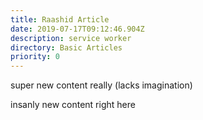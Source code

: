 ```yaml
---
title: Raashid Article
date: 2019-07-17T09:12:46.904Z
description: service worker
directory: Basic Articles
priority: 0
---
```

super new content really (lacks imagination)



insanly new content right here
